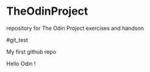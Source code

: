 <!-- @format -->

# TheOdinProject

repository for The Odin Project exercises and handson

#git_test

My first github repo

Hello Odin !
